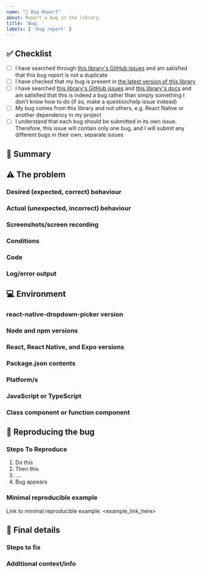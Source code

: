 ```yaml
---
name: "🐛 Bug Report"
about: Report a bug in the library.
title: 'Bug: '
labels: [ 'bug report' ]
---
```


<!--
Thank you for reporting an issue with this library!
Please fill out all the information below about the bug you've found.
Doing so helps us to fix it ASAP 😃
-->

## ✅ Checklist

- [ ] I have searched
  through [this library's GitHub issues](https://github.com/hossein-zare/react-native-dropdown-picker/issues)
  and am satisfied that this bug report is not a duplicate
- [ ] I have checked that my bug is present
  in [the latest version of this library](https://www.npmjs.com/package/react-native-dropdown-picker)
- [ ] I have
  searched [this library's GitHub issues](https://github.com/hossein-zare/react-native-dropdown-picker/issues)
  and [this library's docs](https://hossein-zare.github.io/react-native-dropdown-picker-website/docs)
  and am satisfied that this is indeed a bug rather than simply something I
  don't know how to do (if so, make a question/help issue instead)
- [ ] My bug comes from this library and not others, e.g. React Native or
  another dependency in my project
- [ ] I understand that each bug should be submitted in its own issue.
  Therefore, this issue will contain only one bug, and I will submit any
  different bugs in their own, separate issues

## 🤔 Summary

<!--
Please give a brief overview of what this bug is, what it does, and when it appears.
-->

## ⚠️ The problem

### Desired (expected, correct) behaviour

<!--
Please describe how this library should behave and act.
This will be the proper behaviour that should be seen, but isn't because of the bug.
-->

### Actual (unexpected, incorrect) behaviour

<!--
Please describe how this library actually does act.
This will be the undesired behaviour present because of the bug.
-->

### Screenshots/screen recording

<!--
If possible, please include screenshots and/or screen recordings showing the bug.
A picture speaks a thousand words.
-->

### Conditions

<!--
Please describe the circumstances/conditions when you do and don't see this bug.
-->

### Code

<!--
Please copy and paste the relevant code in your project from which this bug arises.
-->

### Log/error output

<!--
If your bug produced terminal output showing any errors or logs, please copy and paste it here.
-->

## 💻 Environment

### react-native-dropdown-picker version

<!--
Please add the version of this library you were using when you saw this bug.
-->

### Node and npm versions

<!--
Please add the versions of Node and npm you were using when you saw this bug.
-->

### React, React Native, and Expo versions

<!--
Please add the versions of React, React Native, and Expo (if applicable) you were using when you saw this bug.
-->

### Package.json contents

<!--
Please copy and paste the contents of your package.json file here.
-->

### Platform/s

<!--
Please include the platform/s on which you've seen this bug.
E.g. iPhone 15 running iOS 17.0.2
-->

### JavaScript or TypeScript

<!--
Is your project where you found the bug written in JavaScript or TypeScript?
-->

### Class component or function component

<!--
Is the component using a DropdownPicker where you saw the bug a class component or a function component?
-->

## 🔁 Reproducing the bug

### Steps To Reproduce

1. Do this
2. Then this
3. ....
4. Bug appears

<!--
Please describe how you can reproduce this bug.
It's important to ensure we can reproduce it.
Without being able to do so, we won't be able to see it.
We must be able to see it to be able to fix it.
-->

### Minimal reproducible example

<!--
Please include a link to a minimal reproducible example of the bug.
This should be the minimum amount of code required to show the bug.
Don't include any code or dependencies not needed for it to be present.
If you found this bug in your project, strip everything else away from it until it is the bare minimum required to demonstrate this bug.

This example might be within:
- an Expo Snack (https://snack.expo.dev)
- a CodeSandbox (https://codesandbox.io)
- a GitHub repo or gist

Here are some tips for providing a minimal example: https://stackoverflow.com/help/mcve
-->

Link to minimal reproducible example: <example_link_here>

## 🏁 Final details

### Steps to fix

<!--
Have you taken any steps to try to debug or fix this issue?
If you have, what have you learnt while doing so? Did anything work?
What insights and ideas can you give us into how we might fix this bug?
Feel free to edit this library with patch-package (https://github.com/ds300/patch-package).
If you can, see if you can debug or fix the issue and let us know what you find out!
-->

### Additional context/info

<!--
Please include any other information you think is relevant to this bug report.
-->
